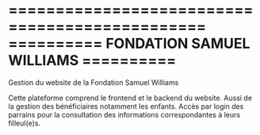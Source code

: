===============================================
========== FONDATION SAMUEL WILLIAMS ==========
===============================================

Gestion du website de la Fondation Samuel Williams

Cette plateforme comprend le frontend et le backend du website. Aussi de la gestion
des bénéficiaires notamment les enfants. 
Accès par login des parrains pour la consultation des informations correspondantes
à leurs filleul(e)s.
